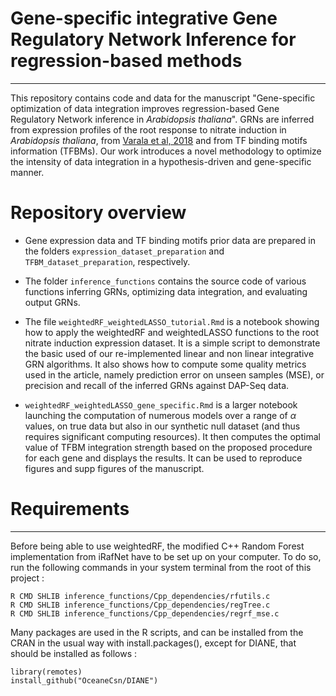 # Gene-specific integrative Gene Regulatory Network Inference for regression-based methods
---

This repository contains code and data for the manuscript "Gene-specific optimization of data integration improves regression-based Gene Regulatory Network inference in _Arabidopsis thaliana_".
GRNs are inferred from expression profiles of the root response to nitrate induction in *Arabidopsis thaliana*, from [Varala et al, 2018](https://www.pnas.org/doi/abs/10.1073/pnas.1721487115) and from TF binding motifs information (TFBMs). Our work introduces a novel methodology to optimize the intensity of data integration in a hypothesis-driven and gene-specific manner.

# Repository overview


+ Gene expression data and TF binding motifs prior data are prepared in the folders `expression_dataset_preparation` and `TFBM_dataset_preparation`, respectively.

+ The folder `inference_functions` contains the source code of various functions inferring GRNs, optimizing data integration, and evaluating output GRNs.

+ The file `weightedRF_weightedLASSO_tutorial.Rmd` is a notebook showing how to apply the weightedRF and weightedLASSO functions to the root nitrate induction expression dataset. It is a simple script to demonstrate the basic used of our re-implemented linear and non linear integrative GRN algorithms. It also shows how to compute some quality metrics used in the article, namely prediction error on unseen samples (MSE), or precision and recall of the inferred GRNs against DAP-Seq data.


+ `weightedRF_weightedLASSO_gene_specific.Rmd` is a larger notebook launching the computation of numerous models over a range of $\alpha$ values, on true data but also in our synthetic null dataset (and thus requires significant computing resources). It then computes the optimal value of TFBM integration strength based on the proposed procedure for each gene and displays the results. It can be used to reproduce figures and supp figures of the manuscript.


# Requirements
---

Before being able to use weightedRF, the modified C++ Random Forest implementation from iRafNet have to be set up on your computer. To do so, run the following commands in your system terminal from the root of this project :

```
R CMD SHLIB inference_functions/Cpp_dependencies/rfutils.c
R CMD SHLIB inference_functions/Cpp_dependencies/regTree.c
R CMD SHLIB inference_functions/Cpp_dependencies/regrf_mse.c
```

Many packages are used in the R scripts, and can be installed from the CRAN in the usual way with install.packages(), except for DIANE, that should be installed as follows :

```
library(remotes)
install_github("OceaneCsn/DIANE")
```
